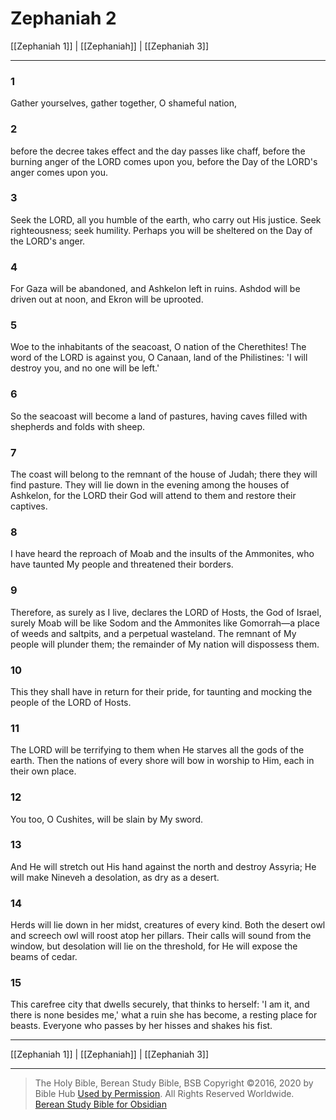 # Zephaniah 2

[[Zephaniah 1]] | [[Zephaniah]] | [[Zephaniah 3]]

---

### 1
Gather yourselves, gather together, O shameful nation,

### 2
before the decree takes effect and the day passes like chaff, before the burning anger of the LORD comes upon you, before the Day of the LORD's anger comes upon you.

### 3
Seek the LORD, all you humble of the earth, who carry out His justice. Seek righteousness; seek humility. Perhaps you will be sheltered on the Day of the LORD's anger.

### 4
For Gaza will be abandoned, and Ashkelon left in ruins. Ashdod will be driven out at noon, and Ekron will be uprooted.

### 5
Woe to the inhabitants of the seacoast, O nation of the Cherethites! The word of the LORD is against you, O Canaan, land of the Philistines: 'I will destroy you, and no one will be left.'

### 6
So the seacoast will become a land of pastures, having caves filled with shepherds and folds with sheep.

### 7
The coast will belong to the remnant of the house of Judah; there they will find pasture. They will lie down in the evening among the houses of Ashkelon, for the LORD their God will attend to them and restore their captives.

### 8
I have heard the reproach of Moab and the insults of the Ammonites, who have taunted My people and threatened their borders.

### 9
Therefore, as surely as I live, declares the LORD of Hosts, the God of Israel, surely Moab will be like Sodom and the Ammonites like Gomorrah—a place of weeds and saltpits, and a perpetual wasteland. The remnant of My people will plunder them; the remainder of My nation will dispossess them.

### 10
This they shall have in return for their pride, for taunting and mocking the people of the LORD of Hosts.

### 11
The LORD will be terrifying to them when He starves all the gods of the earth. Then the nations of every shore will bow in worship to Him, each in their own place.

### 12
You too, O Cushites, will be slain by My sword.

### 13
And He will stretch out His hand against the north and destroy Assyria; He will make Nineveh a desolation, as dry as a desert.

### 14
Herds will lie down in her midst, creatures of every kind. Both the desert owl and screech owl will roost atop her pillars. Their calls will sound from the window, but desolation will lie on the threshold, for He will expose the beams of cedar.

### 15
This carefree city that dwells securely, that thinks to herself: 'I am it, and there is none besides me,' what a ruin she has become, a resting place for beasts. Everyone who passes by her hisses and shakes his fist.

---

[[Zephaniah 1]] | [[Zephaniah]] | [[Zephaniah 3]]

---

> The Holy Bible, Berean Study Bible, BSB
> Copyright &copy;2016, 2020 by Bible Hub
> [Used by Permission](https://berean.bible/terms.htm). All Rights Reserved Worldwide.
> [Berean Study Bible for Obsidian](https://github.com/gapmiss/berean-study-bible-for-obsidian)


